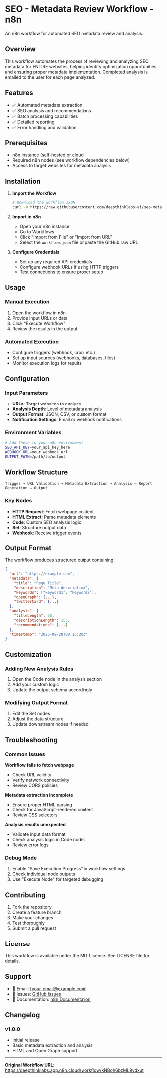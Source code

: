 # SEO - Metadata Review Workflow - n8n

An n8n workflow for automated SEO metadata review and analysis.

## Overview

This workflow automates the process of reviewing and analyzing SEO metadata for ENTIRE websites, helping identify optimization opportunities and ensuring proper metadata implementation. Completed analysis is emailed to the user for each page analyzed.

## Features

- ✅ Automated metadata extraction
- ✅ SEO analysis and recommendations
- ✅ Batch processing capabilities
- ✅ Detailed reporting
- ✅ Error handling and validation

## Prerequisites

- n8n instance (self-hosted or cloud)
- Required n8n nodes (see workflow dependencies below)
- Access to target websites for metadata analysis

## Installation

1. **Import the Workflow**
   ```bash
   # Download the workflow JSON
   curl -O https://raw.githubusercontent.com/deepthinklabs-ai/seo-metadata-review-workflow/main/workflow.json
   ```

2. **Import in n8n**
   - Open your n8n instance
   - Go to Workflows
   - Click "Import from File" or "Import from URL"
   - Select the `workflow.json` file or paste the GitHub raw URL

3. **Configure Credentials**
   - Set up any required API credentials
   - Configure webhook URLs if using HTTP triggers
   - Test connections to ensure proper setup

## Usage

### Manual Execution
1. Open the workflow in n8n
2. Provide input URLs or data
3. Click "Execute Workflow"
4. Review the results in the output

### Automated Execution
- Configure triggers (webhook, cron, etc.)
- Set up input sources (webhooks, databases, files)
- Monitor execution logs for results

## Configuration

### Input Parameters
- **URLs**: Target websites to analyze
- **Analysis Depth**: Level of metadata analysis
- **Output Format**: JSON, CSV, or custom format
- **Notification Settings**: Email or webhook notifications

### Environment Variables
```bash
# Add these to your n8n environment
SEO_API_KEY=your_api_key_here
WEBHOOK_URL=your_webhook_url
OUTPUT_PATH=/path/to/output
```

## Workflow Structure

```
Trigger → URL Validation → Metadata Extraction → Analysis → Report Generation → Output
```

### Key Nodes
- **HTTP Request**: Fetch webpage content
- **HTML Extract**: Parse metadata elements
- **Code**: Custom SEO analysis logic
- **Set**: Structure output data
- **Webhook**: Receive trigger events

## Output Format

The workflow produces structured output containing:

```json
{
  "url": "https://example.com",
  "metadata": {
    "title": "Page Title",
    "description": "Meta description",
    "keywords": ["keyword1", "keyword2"],
    "openGraph": {...},
    "twitterCard": {...}
  },
  "analysis": {
    "titleLength": 65,
    "descriptionLength": 155,
    "recommendations": [...]
  },
  "timestamp": "2025-08-28T08:13:20Z"
}
```

## Customization

### Adding New Analysis Rules
1. Open the Code node in the analysis section
2. Add your custom logic
3. Update the output schema accordingly

### Modifying Output Format
1. Edit the Set nodes
2. Adjust the data structure
3. Update downstream nodes if needed

## Troubleshooting

### Common Issues

**Workflow fails to fetch webpage**
- Check URL validity
- Verify network connectivity
- Review CORS policies

**Metadata extraction incomplete**
- Ensure proper HTML parsing
- Check for JavaScript-rendered content
- Review CSS selectors

**Analysis results unexpected**
- Validate input data format
- Check analysis logic in Code nodes
- Review error logs

### Debug Mode
1. Enable "Save Execution Progress" in workflow settings
2. Check individual node outputs
3. Use "Execute Node" for targeted debugging

## Contributing

1. Fork the repository
2. Create a feature branch
3. Make your changes
4. Test thoroughly
5. Submit a pull request

## License

This workflow is available under the MIT License. See LICENSE file for details.

## Support

- 📧 Email: [your-email@example.com]
- 🐛 Issues: [GitHub Issues](https://github.com/deepthinklabs-ai/seo-metadata-review-workflow/issues)
- 📖 Documentation: [n8n Documentation](https://docs.n8n.io/)

## Changelog

### v1.0.0
- Initial release
- Basic metadata extraction and analysis
- HTML and Open Graph support

---

**Original Workflow URL**: https://deepthinklabs.app.n8n.cloud/workflow/kNBoh6bzML9vdxut
